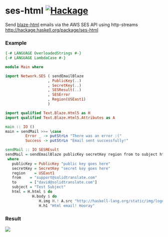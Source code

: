 ses-html [![Hackage](https://img.shields.io/hackage/v/ses-html.svg?style=flat)](https://hackage.haskell.org/package/ses-html)
========
Send [blaze-html](http://jaspervdj.be/blaze/) emails via the AWS SES API using http-streams
<http://hackage.haskell.org/package/ses-html>
### Example
```haskell
{-# LANGUAGE OverloadedStrings #-}
{-# LANGUAGE LambdaCase #-}

module Main where

import Network.SES ( sendEmailBlaze
                   , PublicKey(..)
                   , SecretKey(..)
                   , SESResult(..)
                   , SESError
                   , Region(USEast1)
                   )

import qualified Text.Blaze.Html5 as H
import qualified Text.Blaze.Html5.Attributes as A

main :: IO ()
main = sendMail >>= \case
         Error _ -> putStrLn "There was an error :("
         Success -> putStrLn "Email sent successfully!"

sendMail :: IO SESREsult
sendMail = sendEmailBlaze publicKey secretKey region from to subject html
 where
   publicKey = PublicKey "public key goes here"
   secretKey = SecretKey "secret key goes here"
   region    = USEast1
   from    = "support@solidtranslate.com"
   to      = ["david@solidtranslate.com"]
   subject = "Test Subject"
   html = H.html $ do
            H.body $ do
               H.img H.! A.src "http://haskell-lang.org/static/img/logo.png"
               H.h1 "Html email! Hooray"
```
### Result
<img src="http://i.imgur.com/AREDbNk.png"></img>
